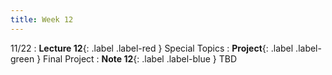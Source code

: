 ```yaml
---
title: Week 12
---
```


11/22
: **Lecture 12**{: .label .label-red } Special Topics
: **Project**{: .label .label-green } Final Project
: **Note 12**{: .label .label-blue } TBD